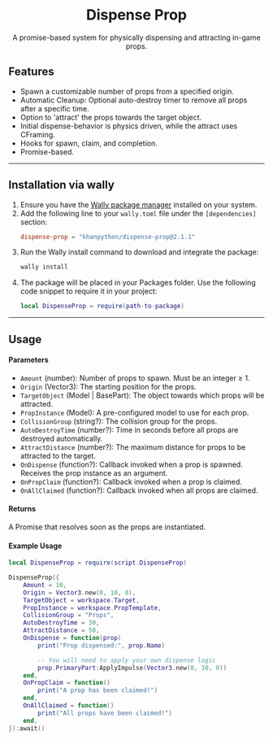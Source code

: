 <div align="center">
	<h1>Dispense Prop</h1>
    <p>A promise-based system for physically dispensing and attracting in-game props.</p>
</div>



## Features

- Spawn a customizable number of props from a specified origin.
- Automatic Cleanup: Optional auto-destroy timer to remove all props after a specific time.
- Option to 'attract' the props towards the target object.
- Initial dispense-behavior is physics driven, while the attract uses CFraming.
- Hooks for spawn, claim, and completion.
- Promise-based.


---

## Installation via wally

1. Ensure you have the [Wally package manager](https://github.com/UpliftGames/wally) installed on your system.
2. Add the following line to your `wally.toml` file under the `[dependencies]` section:
   ```toml
   dispense-prop = "khanpython/dispense-prop@2.1.1"
   ```
3. Run the Wally install command to download and integrate the package:
    ```bash
    wally install
    ```
4. The package will be placed in your Packages folder. Use the following code snippet to require it in your project:
    ```lua
    local DispenseProp = require(path-to-package)
    ```

---

## Usage


#### Parameters
- `Amount` (number): Number of props to spawn. Must be an integer ≥ 1.
- `Origin` (Vector3): The starting position for the props.
- `TargetObject` (Model | BasePart): The object towards which props will be attracted.
- `PropInstance` (Model): A pre-configured model to use for each prop.
- `CollisionGroup` (string?): The collision group for the props.
- `AutoDestroyTime` (number?): Time in seconds before all props are destroyed automatically.
- `AttractDistance` (number?): The maximum distance for props to be attracted to the target.
- `OnDispense` (function?): Callback invoked when a prop is spawned. Receives the prop instance as an argument.
- `OnPropClaim` (function?): Callback invoked when a prop is claimed.
- `OnAllClaimed` (function?): Callback invoked when all props are claimed.

#### Returns
A Promise that resolves soon as the props are instantiated.

#### Example Usage
```lua
local DispenseProp = require(script.DispenseProp)

DispenseProp({
    Amount = 10,
    Origin = Vector3.new(0, 10, 0),
    TargetObject = workspace.Target,
    PropInstance = workspace.PropTemplate,
    CollisionGroup = "Props",
    AutoDestroyTime = 30,
    AttractDistance = 50,
    OnDispense = function(prop)
        print("Prop dispensed:", prop.Name)

        -- You will need to apply your own dispense logic
        prop.PrimaryPart:ApplyImpulse(Vector3.new(0, 10, 0))
    end,
    OnPropClaim = function()
        print("A prop has been claimed!")
    end,
    OnAllClaimed = function()
        print("All props have been claimed!")
    end,
}):await()
